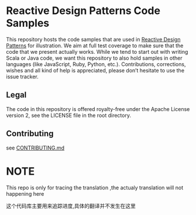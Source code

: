 # Reactive Design Patterns Code Samples

This repository hosts the code samples that are used in [Reactive Design Patterns](https://www.manning.com/books/reactive-design-patterns) for illustration. We aim at full test coverage to make sure that the code that we present actually works. While we tend to start out with writing Scala or Java code, we want this repository to also hold samples in other languages (like JavaScript, Ruby, Python, etc.). Contributions, corrections, wishes and all kind of help is appreciated, please don’t hesitate to use the issue tracker.

## Legal

The code in this repository is offered royalty-free under the Apache License version 2, see the LICENSE file in the root directory. 

## Contributing

see [CONTRIBUTING.md](CONTRIBUTING.md)
# NOTE

This repo is only for tracing the translation ,the actualy translation will not happening here

这个代码库主要用来追踪进度,具体的翻译并不发生在这里
